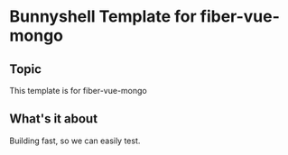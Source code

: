 # Bunnyshell Template for fiber-vue-mongo

## Topic

This template is for fiber-vue-mongo

## What's it about

Building fast, so we can easily test.
